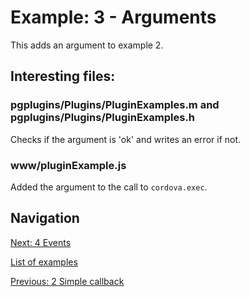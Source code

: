 # Example: 3 - Arguments

This adds an argument to example 2.

## Interesting files:

### pgplugins/Plugins/PluginExamples.m and pgplugins/Plugins/PluginExamples.h
Checks if the argument is 'ok' and writes an error if not.

### www/pluginExample.js
Added the argument to the call to `cordova.exec`.

## Navigation
[Next: 4 Events](https://github.com/rohdef/PGPlugins/tree/4_Events)

[List of examples](https://github.com/rohdef/PGPlugins/)

[Previous: 2 Simple callback](https://github.com/rohdef/PGPlugins/tree/2_Simple_callback)
